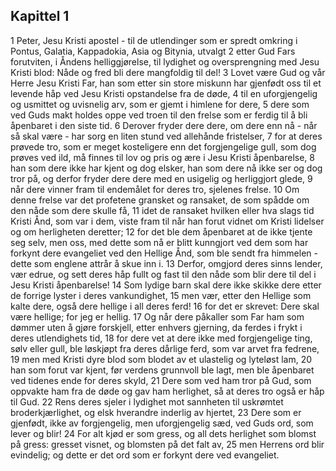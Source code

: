 ## Kapittel 1

1 Peter, Jesu Kristi apostel - til de utlendinger som er spredt omkring i Pontus, Galatia, Kappadokia, Asia og Bitynia, utvalgt
2 etter Gud Fars forutviten, i Åndens helliggjørelse, til lydighet og oversprengning med Jesu Kristi blod: Nåde og fred bli dere mangfoldig til del!
3 Lovet være Gud og vår Herre Jesu Kristi Far, han som etter sin store miskunn har gjenfødt oss til et levende håp ved Jesu Kristi opstandelse fra de døde,
4 til en uforgjengelig og usmittet og uvisnelig arv, som er gjemt i himlene for dere,
5 dere som ved Guds makt holdes oppe ved troen til den frelse som er ferdig til å bli åpenbaret i den siste tid.
6 Derover fryder dere dere, om dere enn nå - når så skal være - har sorg en liten stund ved allehånde fristelser,
7 for at deres prøvede tro, som er meget kosteligere enn det forgjengelige gull, som dog prøves ved ild, må finnes til lov og pris og ære i Jesu Kristi åpenbarelse,
8 han som dere ikke har kjent og dog elsker, han som dere nå ikke ser og dog tror på, og derfor fryder dere dere med en usigelig og herliggjort glede,
9 når dere vinner fram til endemålet for deres tro, sjelenes frelse.
10 Om denne frelse var det profetene gransket og ransaket, de som spådde om den nåde som dere skulle få,
11 idet de ransaket hvilken eller hva slags tid Kristi Ånd, som var i dem, viste fram til når han forut vidnet om Kristi lidelser og om herligheten deretter;
12 for det ble dem åpenbaret at de ikke tjente seg selv, men oss, med dette som nå er blitt kunngjort ved dem som har forkynt dere evangeliet ved den Hellige Ånd, som ble sendt fra himmelen - dette som englene attrår å skue inn i.
13 Derfor, omgjord deres sinns lender, vær edrue, og sett deres håp fullt og fast til den nåde som blir dere til del i Jesu Kristi åpenbarelse!
14 Som lydige barn skal dere ikke skikke dere etter de forrige lyster i deres vankundighet,
15 men vær, etter den Hellige som kalte dere, også dere hellige i all deres ferd!
16 for det er skrevet: Dere skal være hellige; for jeg er hellig.
17 Og når dere påkaller som Far ham som dømmer uten å gjøre forskjell, etter enhvers gjerning, da ferdes i frykt i deres utlendighets tid,
18 for dere vet at dere ikke med forgjengelige ting, sølv eller gull, ble løskjøpt fra deres dårlige ferd, som var arvet fra fedrene,
19 men med Kristi dyre blod som blodet av et ulastelig og lyteløst lam,
20 han som forut var kjent, før verdens grunnvoll ble lagt, men ble åpenbaret ved tidenes ende for deres skyld,
21 Dere som ved ham tror på Gud, som oppvakte ham fra de døde og gav ham herlighet, så at deres tro også er håp til Gud.
22 Rens deres sjeler i lydighet mot sannheten til uskrømtet broderkjærlighet, og elsk hverandre inderlig av hjertet,
23 Dere som er gjenfødt, ikke av forgjengelig, men uforgjengelig sæd, ved Guds ord, som lever og blir!
24 For alt kjød er som gress, og all dets herlighet som blomst på gress: gresset visnet, og blomsten på det falt av,
25 men Herrens ord blir evindelig; og dette er det ord som er forkynt dere ved evangeliet.

